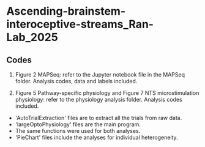 # Ascending-brainstem-interoceptive-streams_Ran-Lab_2025

## Codes
1. Figure 2 MAPSeq: refer to the Jupyter notebook file in the MAPSeq folder. Analysis codes, data and labels included.

   
2. Figure 5 Pathway-specific physiology and Figure 7 NTS microstimulation physiology: refer to the physiology analysis folder. Analysis codes included.
* 'AutoTrialExtraction' files are to extract all the trials from raw data.
* 'largeOptoPhysiology' files are the main program.
* The same functions were used for both analyses.
* 'PieChart' files include the analyses for individual heterogeneity.
